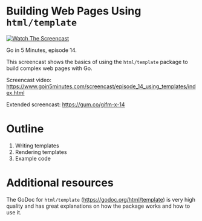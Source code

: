 # Building Web Pages Using `html/template`

[![Watch The Screencast](https://www.goin5minutes.com/img/watch-screencast.svg)](https://www.goin5minutes.com/screencast/episode_14_using_templates/index.html)

Go in 5 Minutes, episode 14.

This screencast shows the basics of using the `html/template` package to build complex web pages with Go.

Screencast video:
https://www.goin5minutes.com/screencast/episode_14_using_templates/index.html

Extended screencast:
https://gum.co/gifm-x-14

# Outline

1. Writing templates
2. Rendering templates
3. Example code

# Additional resources

The GoDoc for `html/template` (https://godoc.org/html/template) is very high quality and has great explanations on how the package works and how to use it.
